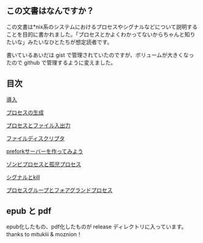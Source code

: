 ## この文書はなんですか？

この文書は*nix系のシステムにおけるプロセスやシグナルなどについて説明することを目的に書かれました。「プロセスとかよくわかってないからちゃんと知りたいな」みたいなひとたちが想定読者です。

書いているあいだは gist で管理されていたのですが、ボリュームが大きくなったので github で管理するように変えました。

## 目次

[導入](https://github.com/Shinpeim/process-book/blob/master/001.md)

[プロセスの生成](https://github.com/Shinpeim/process-book/blob/master/002.md)

[プロセスとファイル入出力](https://github.com/Shinpeim/process-book/blob/master/003.md)

[ファイルディスクリプタ](https://github.com/Shinpeim/process-book/blob/master/004.md)

[preforkサーバーを作ってみよう](https://github.com/Shinpeim/process-book/blob/master/005.md)

[ゾンビプロセスと孤児プロセス](https://github.com/Shinpeim/process-book/blob/master/006.md)

[シグナルとkill](https://github.com/Shinpeim/process-book/blob/master/007.md)

[プロセスグループとフォアグランドプロセス](https://github.com/Shinpeim/process-book/blob/master/008.md)

## epub と pdf

epub化したもの、pdf化したものが release ディレクトリに入っています。thanks to mitukiii & moznion！